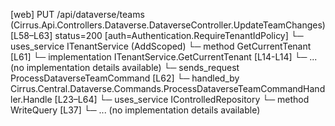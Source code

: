 [web] PUT /api/dataverse/teams  (Cirrus.Api.Controllers.Dataverse.DataverseController.UpdateTeamChanges)  [L58–L63] status=200 [auth=Authentication.RequireTenantIdPolicy]
  └─ uses_service ITenantService (AddScoped)
    └─ method GetCurrentTenant [L61]
      └─ implementation ITenantService.GetCurrentTenant [L14-L14]
      └─ ... (no implementation details available)
  └─ sends_request ProcessDataverseTeamCommand [L62]
    └─ handled_by Cirrus.Central.Dataverse.Commands.ProcessDataverseTeamCommandHandler.Handle [L23–L64]
      └─ uses_service IControlledRepository<Team>
        └─ method WriteQuery [L37]
          └─ ... (no implementation details available)

